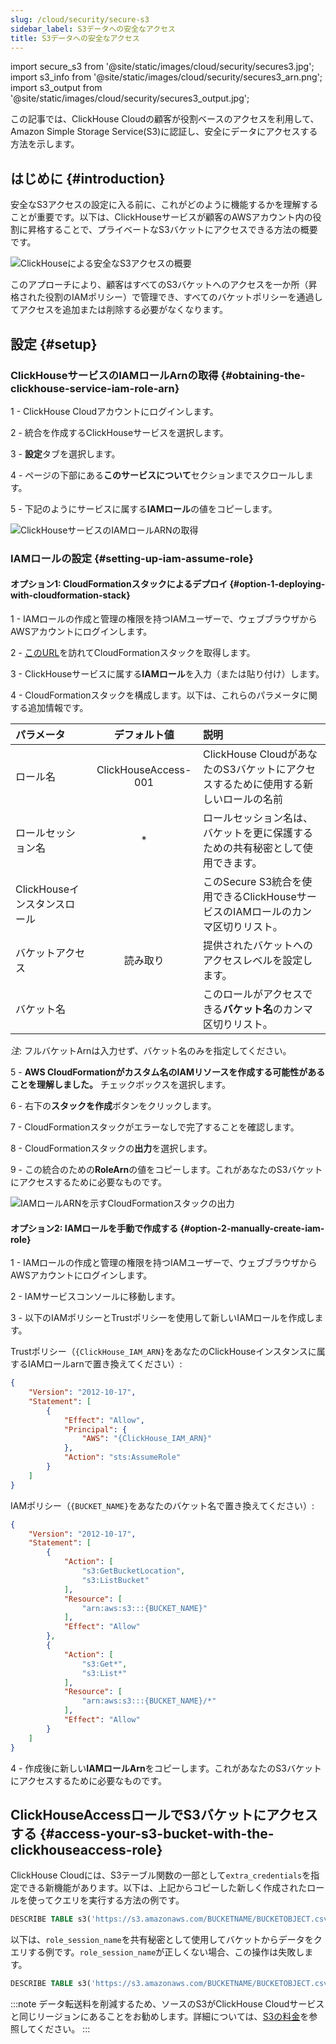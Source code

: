 ```yaml
---
slug: /cloud/security/secure-s3
sidebar_label: S3データへの安全なアクセス
title: S3データへの安全なアクセス
---
```


import secure_s3 from '@site/static/images/cloud/security/secures3.jpg';
import s3_info from '@site/static/images/cloud/security/secures3_arn.png';
import s3_output from '@site/static/images/cloud/security/secures3_output.jpg';

この記事では、ClickHouse Cloudの顧客が役割ベースのアクセスを利用して、Amazon Simple Storage Service(S3)に認証し、安全にデータにアクセスする方法を示します。

## はじめに {#introduction}

安全なS3アクセスの設定に入る前に、これがどのように機能するかを理解することが重要です。以下は、ClickHouseサービスが顧客のAWSアカウント内の役割に昇格することで、プライベートなS3バケットにアクセスできる方法の概要です。

<img src={secure_s3} alt="ClickHouseによる安全なS3アクセスの概要" />

このアプローチにより、顧客はすべてのS3バケットへのアクセスを一か所（昇格された役割のIAMポリシー）で管理でき、すべてのバケットポリシーを通過してアクセスを追加または削除する必要がなくなります。

## 設定 {#setup}

### ClickHouseサービスのIAMロールArnの取得 {#obtaining-the-clickhouse-service-iam-role-arn}

1 - ClickHouse Cloudアカウントにログインします。

2 - 統合を作成するClickHouseサービスを選択します。

3 - **設定**タブを選択します。

4 - ページの下部にある**このサービスについて**セクションまでスクロールします。

5 - 下記のようにサービスに属する**IAMロール**の値をコピーします。

<img src={s3_info} alt="ClickHouseサービスのIAMロールARNの取得" />

### IAMロールの設定 {#setting-up-iam-assume-role}

#### オプション1: CloudFormationスタックによるデプロイ {#option-1-deploying-with-cloudformation-stack}

1 - IAMロールの作成と管理の権限を持つIAMユーザーで、ウェブブラウザからAWSアカウントにログインします。

2 - [このURL](https://us-west-2.console.aws.amazon.com/cloudformation/home?region=us-west-2#/stacks/quickcreate?templateURL=https://s3.us-east-2.amazonaws.com/clickhouse-public-resources.clickhouse.cloud/cf-templates/secure-s3.yaml&stackName=ClickHouseSecureS3)を訪れてCloudFormationスタックを取得します。

3 - ClickHouseサービスに属する**IAMロール**を入力（または貼り付け）します。

4 - CloudFormationスタックを構成します。以下は、これらのパラメータに関する追加情報です。

| パラメータ                | デフォルト値             | 説明                                                                                       |
| :---                     |    :----:                | :----                                                                                     |
| ロール名                 | ClickHouseAccess-001     | ClickHouse CloudがあなたのS3バケットにアクセスするために使用する新しいロールの名前       |
| ロールセッション名       |      *                  | ロールセッション名は、バケットを更に保護するための共有秘密として使用できます。         |
| ClickHouseインスタンスロール |                      | このSecure S3統合を使用できるClickHouseサービスのIAMロールのカンマ区切りリスト。       |
| バケットアクセス          |    読み取り              | 提供されたバケットへのアクセスレベルを設定します。                                      |
| バケット名               |                      | このロールがアクセスできる**バケット名**のカンマ区切りリスト。                         |

*注*: フルバケットArnは入力せず、バケット名のみを指定してください。

5 - **AWS CloudFormationがカスタム名のIAMリソースを作成する可能性があることを理解しました。** チェックボックスを選択します。

6 - 右下の**スタックを作成**ボタンをクリックします。

7 - CloudFormationスタックがエラーなしで完了することを確認します。

8 - CloudFormationスタックの**出力**を選択します。

9 - この統合のための**RoleArn**の値をコピーします。これがあなたのS3バケットにアクセスするために必要なものです。

<img src={s3_output} alt="IAMロールARNを示すCloudFormationスタックの出力" />

#### オプション2: IAMロールを手動で作成する {#option-2-manually-create-iam-role}

1 - IAMロールの作成と管理の権限を持つIAMユーザーで、ウェブブラウザからAWSアカウントにログインします。

2 - IAMサービスコンソールに移動します。

3 - 以下のIAMポリシーとTrustポリシーを使用して新しいIAMロールを作成します。

Trustポリシー（`{ClickHouse_IAM_ARN}`をあなたのClickHouseインスタンスに属するIAMロールarnで置き換えてください）:

```json
{
    "Version": "2012-10-17",
    "Statement": [
        {
            "Effect": "Allow",
            "Principal": {
                "AWS": "{ClickHouse_IAM_ARN}"
            },
            "Action": "sts:AssumeRole"
        }
    ]
}
```

IAMポリシー（`{BUCKET_NAME}`をあなたのバケット名で置き換えてください）:

```json
{
    "Version": "2012-10-17",
    "Statement": [
        {
            "Action": [
                "s3:GetBucketLocation",
                "s3:ListBucket"
            ],
            "Resource": [
                "arn:aws:s3:::{BUCKET_NAME}"
            ],
            "Effect": "Allow"
        },
        {
            "Action": [
                "s3:Get*",
                "s3:List*"
            ],
            "Resource": [
                "arn:aws:s3:::{BUCKET_NAME}/*"
            ],
            "Effect": "Allow"
        }
    ]
}
```

4 - 作成後に新しい**IAMロールArn**をコピーします。これがあなたのS3バケットにアクセスするために必要なものです。

## ClickHouseAccessロールでS3バケットにアクセスする {#access-your-s3-bucket-with-the-clickhouseaccess-role}

ClickHouse Cloudには、S3テーブル関数の一部として`extra_credentials`を指定できる新機能があります。以下は、上記からコピーした新しく作成されたロールを使ってクエリを実行する方法の例です。

```sql
DESCRIBE TABLE s3('https://s3.amazonaws.com/BUCKETNAME/BUCKETOBJECT.csv','CSVWithNames',extra_credentials(role_arn = 'arn:aws:iam::111111111111:role/ClickHouseAccessRole-001'))
```

以下は、`role_session_name`を共有秘密として使用してバケットからデータをクエリする例です。`role_session_name`が正しくない場合、この操作は失敗します。

```sql
DESCRIBE TABLE s3('https://s3.amazonaws.com/BUCKETNAME/BUCKETOBJECT.csv','CSVWithNames',extra_credentials(role_arn = 'arn:aws:iam::111111111111:role/ClickHouseAccessRole-001', role_session_name = 'secret-role-name'))
```

:::note
データ転送料を削減するため、ソースのS3がClickHouse Cloudサービスと同じリージョンにあることをお勧めします。詳細については、[S3の料金]( https://aws.amazon.com/s3/pricing/)を参照してください。
:::
